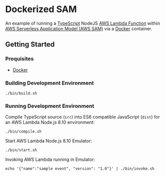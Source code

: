 # Dockerized SAM

An example of running a [TypeScript](https://www.typescriptlang.org/) NodeJS [AWS Lambda Function](https://aws.amazon.com/lambda/) within [AWS Serverless Application Model (AWS SAM)](https://github.com/awslabs/serverless-application-model) via a [Docker](https://www.docker.com/) container.

## Getting Started

### Prequisites

- [Docker](https://docs.docker.com/docker-for-mac/install/)


### Building Development Environment
```
./bin/build.sh
```

### Running Development Environment
Compile TypeScript source (`src`) into ES6 compatible JavaScript (`dist`) for an AWS Lambda Node.js 8.10 environment:
```
./bin/compile.sh
```

Start AWS Lambda Node.js 8.10 Emulator:
```
./bin/start.sh
```

Invoking AWS Lambda running in Emulator:

```
echo '{"name":"sample event", "version": "1.0"}' | ./bin/invoke.sh
```
